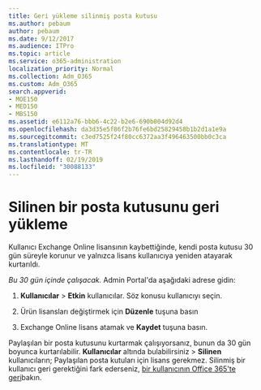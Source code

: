 ```yaml
---
title: Geri yükleme silinmiş posta kutusu
ms.author: pebaum
author: pebaum
ms.date: 9/12/2017
ms.audience: ITPro
ms.topic: article
ms.service: o365-administration
localization_priority: Normal
ms.collection: Adm_O365
ms.custom: Adm_O365
search.appverid:
- MOE150
- MED150
- MBS150
ms.assetid: e6112a76-bbb6-4c22-b2e6-690b004d92d4
ms.openlocfilehash: da3d35e5f86f2b76fe6bd25829458b1b2d1a1e9a
ms.sourcegitcommit: c3ed7525f24f80cc6372aa3f496463500bb0c3ca
ms.translationtype: MT
ms.contentlocale: tr-TR
ms.lasthandoff: 02/19/2019
ms.locfileid: "30088133"
---
```

# <a name="restore-a-deleted-mailbox"></a>Silinen bir posta kutusunu geri yükleme

Kullanıcı Exchange Online lisansının kaybettiğinde, kendi posta kutusu 30 gün süreyle korunur ve yalnızca lisans kullanıcıya yeniden atayarak kurtarıldı.
  
 *Bu 30 gün içinde çalışacak.*  Admin Portal'da aşağıdaki adrese gidin: 
  
1. **Kullanıcılar** \> **Etkin** kullanıcılar. Söz konusu kullanıcıyı seçin. 
    
2. Ürün lisansları değiştirmek için **Düzenle** tuşuna basın 
    
3. Exchange Online lisans atamak ve **Kaydet** tuşuna basın.
    
Paylaşılan bir posta kutusunu kurtarmak çalışıyorsanız, bunun da 30 gün boyunca kurtarılabilir. **Kullanıcılar** altında bulabilirsiniz \> **Silinen** kullanıcıların; Paylaşılan posta kutuları için lisans gerekmez. Silinmiş bir kullanıcı geri gerektiğini fark ederseniz, [bir kullanıcının Office 365'te geri](https://docs.microsoft.com/en-us/office365/admin/add-users/restore-user)bakın.
  

